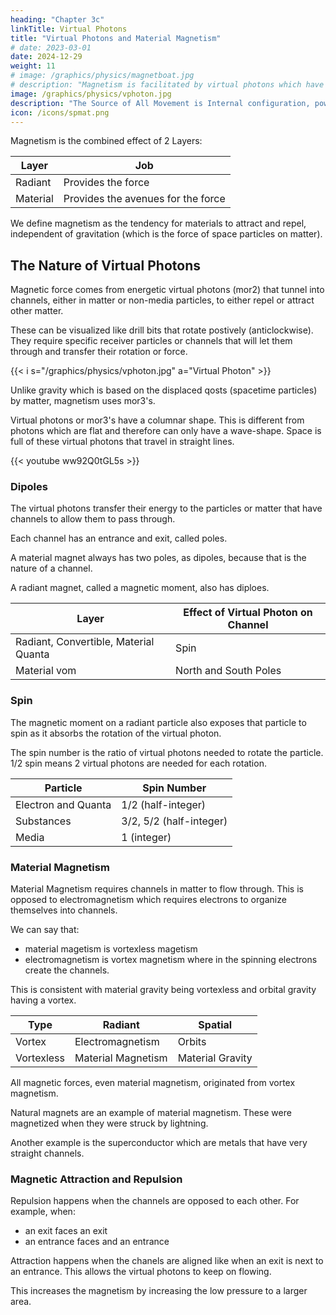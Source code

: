 ```yaml
---
heading: "Chapter 3c"
linkTitle: Virtual Photons
title: "Virtual Photons and Material Magnetism"
# date: 2023-03-01
date: 2024-12-29
weight: 11
# image: /graphics/physics/magnetboat.jpg 
# description: "Magnetism is facilitated by virtual photons which have a columnar shape"
image: /graphics/physics/vphoton.jpg
description: "The Source of All Movement is Internal configuration, powered Externally"
icon: /icons/spmat.png
---
```



Magnetism is the combined effect of 2 Layers:

Layer | Job
--- | ---
Radiant | Provides the force
Material | Provides the avenues for the force


We define magnetism as the tendency for materials to attract and repel, independent of gravitation (which is the force of space particles on matter).


## The Nature of Virtual Photons

Magnetic force comes from energetic virtual photons (mor2) that tunnel into channels, either in matter or non-media particles, to either repel or attract other matter. 

These can be visualized like drill bits that rotate postively (anticlockwise). They require specific receiver particles or channels that will let them through and transfer their rotation or force.  

{{< i s="/graphics/physics/vphoton.jpg" a="Virtual Photon" >}}

Unlike gravity which is based on the displaced qosts (spacetime particles) by matter, magnetism uses mor3's. 

Virtual photons or mor3's have a columnar shape. This is different from photons which are flat and therefore can only have a wave-shape. Space is full of these virtual photons that travel in straight lines.

{{< youtube ww92Q0tGL5s >}}


### Dipoles 

The virtual photons transfer their energy to the particles or matter that have channels to allow them to pass through.

 <!-- This lets those particles or metals attract or repel others depending on the orientation of those channels.  -->

Each channel has an entrance and exit, called poles. 

A material magnet always has two poles, as dipoles, because that is the nature of a channel.

A radiant magnet, called a magnetic moment, also has diploes. 

Layer | Effect of Virtual Photon on Channel
--- | ---
Radiant, Convertible, Material Quanta| Spin
Material vom | North and South Poles


### Spin

The magnetic moment on a radiant particle also exposes that particle to spin as it absorbs the rotation of the virtual photon.

The spin number is the ratio of virtual photons needed to rotate the particle. 1/2 spin means 2 virtual photons are needed for each rotation.

Particle | Spin Number
--- | ---
Electron and Quanta | 1/2 (half-integer)
Substances | 3/2, 5/2 (half-integer)
Media | 1 (integer)



### Material Magnetism

Material Magnetism requires channels in matter to flow through. This is opposed to electromagnetism which requires electrons to organize themselves into channels.  

We can say that:
- material magetism is vortexless magetism
- electromagnetism is vortex magnetism where in the spinning electrons create the channels.   

This is consistent with material gravity being vortexless and orbital gravity having a vortex.

Type | Radiant | Spatial
--- | --- | ---
Vortex | Electromagnetism | Orbits
Vortexless | Material Magnetism | Material Gravity 


All magnetic forces, even material magnetism, originated from vortex magnetism. 

Natural magnets are an example of material magnetism. These were magnetized when they were struck by lightning.  

Another example is the superconductor which are metals that have very straight channels.


### Magnetic Attraction and Repulsion

Repulsion happens when the channels are opposed to each other. For example, when:
- an exit faces an exit
- an entrance faces and an entrance 

Attraction happens when the chanels are aligned like when an exit is next to an entrance. This allows the virtual photons to keep on flowing.

This increases the magnetism by increasing the low pressure to a larger area.  

